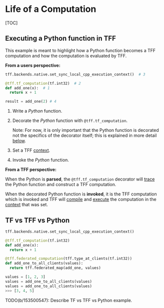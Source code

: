 # Life of a Computation

[TOC]

## Executing a Python function in TFF

This example is meant to highlight how a Python function becomes a TFF
computation and how the computation is evaluated by TFF.

**From a users perspective:**

```python
tff.backends.native.set_sync_local_cpp_execution_context()  # 3

@tff.tf_computation(tf.int32)  # 2
def add_one(x):  # 1
  return x + 1

result = add_one(2) # 4
```

1.  Write a *Python* function.

1.  Decorate the *Python* function with `@tff.tf_computation`.

    Note: For now, it is only important that the Python function is decorated
    not the specifics of the decorator itself; this is explained in more detail
    [below](#tf-vs-tff-vs-python).

1.  Set a TFF [context](context.md).

1.  Invoke the *Python* function.

**From a TFF perspective:**

When the Python is **parsed**, the `@tff.tf_computation` decorator will
[trace](tracing.md) the Python function and construct a TFF computation.

When the decorated Python function is **invoked**, it is the TFF computation
which is invoked and TFF will [compile](compilation.md) and
[execute](execution.md) the computation in the [context](context.md) that was
set.

## TF vs TFF vs Python

```python
tff.backends.native.set_sync_local_cpp_execution_context()

@tff.tf_computation(tf.int32)
def add_one(x):
  return x + 1

@tff.federated_computation(tff.type_at_clients(tf.int32))
def add_one_to_all_clients(values):
  return tff.federated_map(add_one, values)

values = [1, 2, 3]
values = add_one_to_all_clients(values)
values = add_one_to_all_clients(values)
>>> [3, 4, 5]
```

TODO(b/153500547): Describe TF vs TFF vs Python example.
